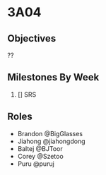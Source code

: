 # 3A04

## Objectives
??

## Milestones By Week
1. [] SRS

## Roles
- Brandon @BigGlasses
- Jiahong @jiahongdong
- Baltej @BJToor
- Corey @Szetoo
- Puru @puruj